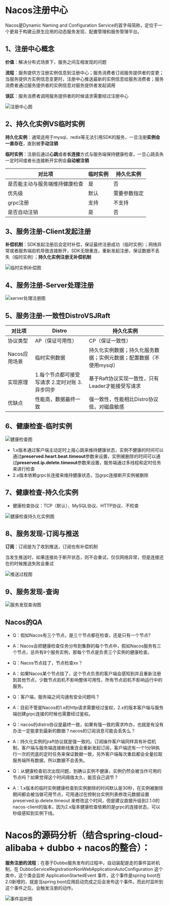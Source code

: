 # Nacos注册中心

Nacos是Dynamic Naming and Configuration Service的首字母简称，定位于一个更易于构建云原生应用的动态服务发现、配置管理和服务管理平台。

## 1、注册中心概念

**价值**：解决分布式场景下，服务之间互相发现的问题

**流程**：服务提供方注册实例信息到注册中心；服务消费者订阅服务提供者的变更；当服务提供方实例信息变更时，注册中心推送最新的实例信息给服务消费者；服务消费者通过服务提供者的实例信息对服务提供者发起调用

**误区**：服务消费者调用服务提供者的时候请求需要经过注册中心

![注册中心图](..\Resource\Nacos\注册中心.png)

## 2、持久化实例VS临时实例

**持久化实例**：通常适用于mysql、redis等无法引用SDK的服务，一旦注册**实例会一直存在**，直到被**手动注销**

**临时实例**：注册后通过**心跳**或者**长连接**方式与服务端保持健康检查，一旦心跳丢失一定时间或者长连接断开实例会**自动被注销**

| 对比项   | 临时实例     | 持久化实例 |
| ------------------------------ | -------- | -------- |
| 是否能主动与服务端维持健康检查    | 是   | 否       |
| 优先级     | 默认   | 需要参数指定      |
| grpc注册    | 支持 | 不支持       |
| 是否自动注销   | 是     | 否       |

## 3、服务注册-Client发起注册

**补偿机制**：SDK发起注册后会定时补偿，保证最终注册成功（临时实例）；网络异常或者服务端宕机导致连接断开，SDK无限重连，重新发起注册，保证数据不丢失（临时实例）；**持久化实例注册无补偿机制**

![临时实例补偿图](..\Resource\Nacos\临时实例补偿.png)

## 4、服务注册-Server处理注册

![server处理注册图](..\Resource\Nacos\server处理注册.png)

## 5、服务注册-一致性DistroVSJRaft

| 对比项   | Distro     | 持久化实例 |
| ------------------------------ | -------- | -------- |
| 协议类型    | AP（保证可用性）   | CP（保证一致性）       |
| Nacos应用场景     | 临时实例数据   | 持久化实例数据；持久化服务数据；实例元数据；配置数据（不使用mysql）      |
| 实现原理    | 1.每个节点都可接受写请求 2.定时对账 3.异步同步 | 基于Raft协议实现一致性，只有Leader才能接受写请求       |
| 优缺点   | 性能高，数据最终一致     | 强一致性，性能相比Distro协议低，对磁盘敏感       |

## 6、健康检查-临时实例

![健康检查图](..\Resource\Nacos\健康检查.png)

* 1.x版本通过客户端主动定时上报心跳来维持健康状态，实例不健康的时间可以通过**preserved.heart.beat.timeout**参数来设置，实例被删除的时间可以通过**preserved.ip.delete.timeout**参数来设置，服务端通过多线程和定时任务来进行检查
* 2.x版本依赖grpc长连接来维持健康状态，当grpc连接断开实例被删除

## 7、健康检查-持久化实例

* 健康检查协议：TCP（默认）、MySQL协议、HTTP协议、不检查

![健康检查持久化实例图](..\Resource\Nacos\健康检查持久化实例.png)

## 8、服务发现-订阅与推送

**订阅**：订阅是为了收到推送，订阅也有补偿机制

当发生推送时，如果连接处于断开状态，则不会重试，仅仅网络异常，但是连接还在的时候推送失败会重试

![推送过程图](..\Resource\Nacos\推送过程.png)

## 9、服务发现-查询

![服务发现查询图](..\Resource\Nacos\服务发现查询.png)

## Nacos的QA

* Q：假如Nacos有三个节点，是三个节点都在检查，还是只有一个节点?
* A：Nacos会把健康检查任务分布到集群的每个节点中，假如Nacos服务有三个节点，总共有9个服务实例，那每个节点是负责三个实例的健康检查。

* Q：Nacos节点挂了，节点检查xx？
* A：如果Nacos某个节点挂了，这个节点负责的客户端会感知到并且重新注册到其他节点，少数节点宕机不影响整体可用性，所有节点宕机不影响运行中的服务。

* Q：客户端，服务端之间沟通有安全问题吗？
* A：目前不管是Nacos的1.x的http请求需要经过鉴权，2.x的版本客户端与服务端创建grpc连接的时候也需要经过鉴权。

* Q：nacos的distro协议是最终一致，如果有强一致的需求咋办，也就是有没有办法一定能拿到最新的数据？nacos的订阅消息可能会丢失么？
* A：持久化实例的jraft协议就是强一致的。订阅操作客户端同样具有补偿机制，客户端与服务端连接断线重连会重新发起订阅，客户端还有一个1分钟执行一次的兜底的定时任务来保证数据一致，另外客户端每次重启都会全量拉取服务端所有数据，所以数据不会丢失。

* Q：从健康检查初次出现问题，到确认实例不健康，实例仍然会被当作可用的节点吗？如果觉得这个时间阈值太久，能否自己调节？
* A：1.x版本的临时实例健康检查到实例删除的时间默认是30秒，在实例被删除期间都会被当做可用节点，可用通过在控制台实例列表修改元数据设置preserved.ip.delete.timeout 来修改这个时间，但是建议直接升级到2.1.0的nacos-client的版本，因为2.x版本健康检查依赖的是grpc的连接状态，可以秒级感知到实例下线。

# Nacos的源码分析（结合spring-cloud-alibaba + dubbo + nacos的整合）：

**服务注册的流程**：在基于Dubbo服务发布的过程中，自动装配是走的事件监听机制，在 DubboServiceRegistrationNonWebApplicationAutoConfiguration 这个类中，这个类会监听 ApplicationStartedEvent 事件，这个事件是spring boot在2.0新增的，就是当spring boot应用启动完成之后会发布这个事件。而此时监听到这个事件之后，会触发注册的动作。

![事件监听图](..\Resource\Nacos\事件监听.png)

